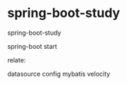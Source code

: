 # spring-boot-study
spring-boot-study

spring-boot  start

relate:

 datasource config
 mybatis
 velocity
